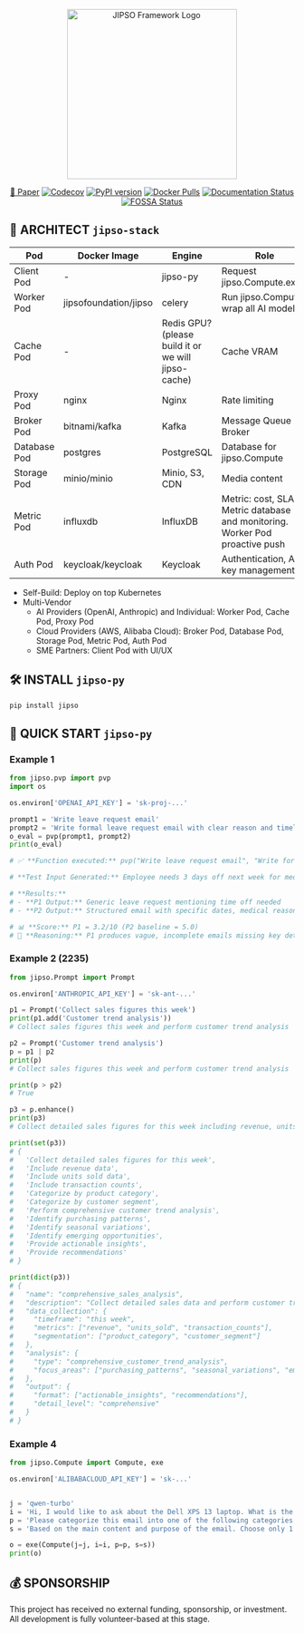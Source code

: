 <p align="center">
  <img width="300" src="https://cdn.jipso.org/logo/jipso_framework.svg" alt="JIPSO Framework Logo"/>
</p>

<p align="center">
  <a href="https://cdn.jipso.org/paper/en/main.pdf" title="JIPSO Framework Paper" target="_blank" rel="noopener"><span>📰 Paper</span></a>
  <a href="https://codecov.io/gh/jipso-foundation/jipso-stack"><img src="https://codecov.io/gh/jipso-foundation/jipso-stack/branch/main/graph/badge.svg" alt="Codecov"/></a>
  <a href="https://pypi.org/project/jipso"><img src="https://badge.fury.io/py/jipso.svg" alt="PyPI version"/></a>
  <a href="https://hub.docker.com/r/jipsofoundation/jipso"><img src="https://img.shields.io/docker/pulls/jipsofoundation/jipso" alt="Docker Pulls"/></a>
  <a href="https://jipso-stack.readthedocs.io/en/latest"><img src="https://readthedocs.org/projects/jipso-stack/badge/?version=latest" alt="Documentation Status"/></a>
  <!-- <a href="https://doi.org/10.5281/zenodo.1234567"><img src="https://zenodo.org/badge/DOI/10.5281/zenodo.1234567.svg" alt="DOI"/></a> -->
  <a href="https://app.fossa.com/projects/git%2Bgithub.com%2Fjipso-foundation%2Fjipso-stack?ref=badge_shield"><img src="https://app.fossa.com/api/projects/git%2Bgithub.com%2Fjipso-foundation%2Fjipso-stack.svg?type=shield" alt="FOSSA Status"/></a>
</p>

## 🕌 ARCHITECT `jipso-stack`

|Pod|Docker Image|Engine|Role|
|--|--|--|--|
|Client Pod|-|jipso-py|Request jipso.Compute.exe()|
|Worker Pod|jipsofoundation/jipso|celery|Run jipso.Compute, wrap all AI model|
|Cache Pod|-| Redis GPU? (please build it or we will jipso-cache) | Cache VRAM |
|Proxy Pod| nginx| Nginx |Rate limiting |
|Broker Pod| bitnami/kafka | Kafka|Message Queue Broker|
|Database Pod|postgres|PostgreSQL|Database for jipso.Compute|
|Storage Pod|minio/minio|Minio, S3, CDN|Media content|
|Metric Pod| influxdb | InfluxDB| Metric: cost, SLA. Metric database and monitoring. Worker Pod proactive push|
|Auth Pod|keycloak/keycloak|Keycloak|Authentication, API key management|

- Self-Build: Deploy on top Kubernetes
- Multi-Vendor
  + AI Providers (OpenAI, Anthropic) and Individual: Worker Pod, Cache Pod, Proxy Pod
  + Cloud Providers (AWS, Alibaba Cloud): Broker Pod, Database Pod, Storage Pod, Metric Pod, Auth Pod
  + SME Partners: Client Pod with UI/UX

## 🛠️ INSTALL `jipso-py`

```bash
pip install jipso
```

## 🚀 QUICK START `jipso-py`

### Example 1

```python
from jipso.pvp import pvp
import os

os.environ['OPENAI_API_KEY'] = 'sk-proj-...'

prompt1 = 'Write leave request email'
prompt2 = 'Write formal leave request email with clear reason and timeline'
o_eval = pvp(prompt1, prompt2)
print(o_eval)

# ✅ **Function executed:** pvp("Write leave request email", "Write formal leave request email with clear reason and timeline"

# **Test Input Generated:** Employee needs 3 days off next week for medical appointment

# **Results:**
# - **P1 Output:** Generic leave request mentioning time off needed
# - **P2 Output:** Structured email with specific dates, medical reason, coverage arrangements, and professional formatting

# 📊 **Score:** P1 = 3.2/10 (P2 baseline = 5.0)
# 📝 **Reasoning:** P1 produces vague, incomplete emails missing key details like specific dates, reasons, and professional structure. P2's explicit requirements for "clear reason and timeline" generate comprehensive, actionable requests that managers can easily approve. P2 consistently outperforms P1 in completeness, professionalism, and practical utility.
```

### Example 2 (2235)

```python
from jipso.Prompt import Prompt

os.environ['ANTHROPIC_API_KEY'] = 'sk-ant-...'

p1 = Prompt('Collect sales figures this week')
print(p1.add('Customer trend analysis'))
# Collect sales figures this week and perform customer trend analysis

p2 = Prompt('Customer trend analysis')
p = p1 | p2
print(p)
# Collect sales figures this week and perform customer trend analysis

print(p > p2)
# True

p3 = p.enhance()
print(p3)
# Collect detailed sales figures for this week including revenue, units sold, and transaction counts by product category and customer segment, then perform comprehensive customer trend analysis identifying purchasing patterns, seasonal variations, and emerging opportunities with actionable insights and recommendations

print(set(p3))
# {
#   'Collect detailed sales figures for this week',
#   'Include revenue data', 
#   'Include units sold data',
#   'Include transaction counts',
#   'Categorize by product category',
#   'Categorize by customer segment', 
#   'Perform comprehensive customer trend analysis',
#   'Identify purchasing patterns',
#   'Identify seasonal variations', 
#   'Identify emerging opportunities',
#   'Provide actionable insights',
#   'Provide recommendations'
# }

print(dict(p3))
# {
#   "name": "comprehensive_sales_analysis",
#   "description": "Collect detailed sales data and perform customer trend analysis",
#   "data_collection": {
#     "timeframe": "this week",
#     "metrics": ["revenue", "units_sold", "transaction_counts"],
#     "segmentation": ["product_category", "customer_segment"]
#   },
#   "analysis": {
#     "type": "comprehensive_customer_trend_analysis",
#     "focus_areas": ["purchasing_patterns", "seasonal_variations", "emerging_opportunities"]
#   },
#   "output": {
#     "format": ["actionable_insights", "recommendations"],
#     "detail_level": "comprehensive"
#   }
# }
```

<!-- ### Example 3

```python
import jipso

os.environ['GEMINI_API_KEY'] = 'sk-ant-...'

j = jipso.Judgement('models/gemini-1.5-flash')
i = 'Hi, I would like to ask about the Dell XPS 13 laptop. What is the current price and are there any promotions? Thank you!'
p = 'Please categorize this email into one of the following categories: Product Advice, Complaints, Technical Support, Orders, Other'
s = 'Based on the main content and purpose of the email. Choose only 1 category that best fits.'
o = j(i=i, p=p, s=s)
print(o)

# **Category: Product Advice**
# Reason: The email asks about current pricing and promotions for the Dell XPS 13 laptop, indicating the sender is researching to make a purchase decision — in the product consulting group.
``` -->

### Example 4

```python
from jipso.Compute import Compute, exe

os.environ['ALIBABACLOUD_API_KEY'] = 'sk-...'


j = 'qwen-turbo'
i = 'Hi, I would like to ask about the Dell XPS 13 laptop. What is the current price and are there any promotions? Thank you!'
p = 'Please categorize this email into one of the following categories: Product Advice, Complaints, Technical Support, Orders, Other'
s = 'Based on the main content and purpose of the email. Choose only 1 category that best fits.'

o = exe(Compute(j=j, i=i, p=p, s=s))
print(o)
```

## 💰 SPONSORSHIP
This project has received no external funding, sponsorship, or investment. All development is fully volunteer-based at this stage.
